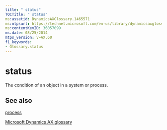 ```yaml
---
title: " status"
TOCTitle: " status"
ms:assetid: DynamicsAXGlossary.1465571
ms:mtpsurl: https://technet.microsoft.com/en-us/library/dynamicsaxglossary.1465571(v=AX.60)
ms:contentKeyID: 36057099
ms.date: 08/25/2014
mtps_version: v=AX.60
f1_keywords:
- Glossary.status
---
```


# status

The condition of an object in a system or process.

## See also

[process](process.md)

[Microsoft Dynamics AX glossary](glossary/microsoft-dynamics-ax-glossary.md)

  


